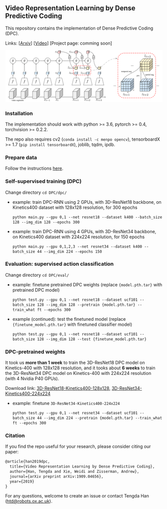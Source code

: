 ## Video Representation Learning by Dense Predictive Coding 

This repository contains the implementation of Dense Predictive Coding (DPC). 

Links: [[Arxiv](https://arxiv.org/abs/1909.04656)] [[Video](https://youtu.be/43KIHUvHjB0)] [Project page: comming soon]

![arch](asset/arch.png)

### Installation

The implementation should work with python >= 3.6, pytorch >= 0.4, torchvision >= 0.2.2. 

The repo also requires cv2 (`conda install -c menpo opencv`), tensorboardX >= 1.7 (`pip install tensorboardX`), joblib, tqdm, ipdb.

### Prepare data

Follow the instructions [here](process_data/).

### Self-supervised training (DPC)

Change directory `cd DPC/dpc/`

* example: train DPC-RNN using 2 GPUs, with 3D-ResNet18 backbone, on Kinetics400 dataset with 128x128 resolution, for 300 epochs
  ```
  python main.py --gpu 0,1 --net resnet18 --dataset k400 --batch_size 128 --img_dim 128 --epochs 300
  ```

* example: train DPC-RNN using 4 GPUs, with 3D-ResNet34 backbone, on Kinetics400 dataset with 224x224 resolution, for 150 epochs
  ```
  python main.py --gpu 0,1,2,3 --net resnet34 --dataset k400 --batch_size 44 --img_dim 224 --epochs 150
  ```

### Evaluation: supervised action classification

Change directory `cd DPC/eval/`

* example: finetune pretrained DPC weights (replace `{model.pth.tar}` with pretrained DPC model)
  ```
  python test.py --gpu 0,1 --net resnet18 --dataset ucf101 --batch_size 128 --img_dim 128 --pretrain {model.pth.tar} --train_what ft --epochs 300
  ```

* example (continued): test the finetuned model (replace `{finetune_model.pth.tar}` with finetuned classifier model)
  ```
  python test.py --gpu 0,1 --net resnet18 --dataset ucf101 --batch_size 128 --img_dim 128 --test {finetune_model.pth.tar}
  ```

### DPC-pretrained weights

It took us **more than 1 week** to train the 3D-ResNet18 DPC model on Kinetics-400 with 128x128 resolution, and it tooks about **6 weeks** to train the 3D-ResNet34 DPC model on Kinetics-400 with 224x224 resolution (with 4 Nvidia P40 GPUs). 

Download link: [3D-ResNet18-Kinetics400-128x128](https://drive.google.com/file/d/1jbMg2EAX8armIQA6_0YwfATh_h7rQz4u/view?usp=sharing), [3D-ResNet34-Kinetics400-224x224](https://drive.google.com/file/d/1d2XhuUwGTgEBg2cKkQbfJG8omHaSlELZ/view?usp=sharing)

* example: finetune `3D-ResNet34-Kinetics400-224x224`
  ```
  python test.py --gpu 0,1 --net resnet34 --dataset ucf101 --batch_size 44 --img_dim 224 --pretrain {model.pth.tar} --train_what ft --epochs 300
  ```

### Citation

If you find the repo useful for your research, please consider citing our paper: 
```
@article{han2019dpc,
  title={Video Representation Learning by Dense Predictive Coding},
  author={Han, Tengda and Xie, Weidi and Zisserman, Andrew},
  journal={arXiv preprint arXiv:1909.04656},
  year={2019}
}
```
For any questions, welcome to create an issue or contact Tengda Han ([htd@robots.ox.ac.uk](mailto:htd@robots.ox.ac.uk)).




